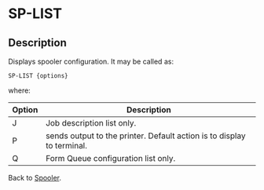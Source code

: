 # SP-LIST

<PageHeader />

## Description

Displays spooler configuration. It may be called as:

```
SP-LIST {options}
```

where:


| Option | Description |
| --- | --- |
| J | Job description list only. |
| P | sends output to the printer. Default action is to display to terminal. |
| Q | Form Queue configuration list only. |

Back to [Spooler](./../jbase-spooler).

  
<PageFooter />
